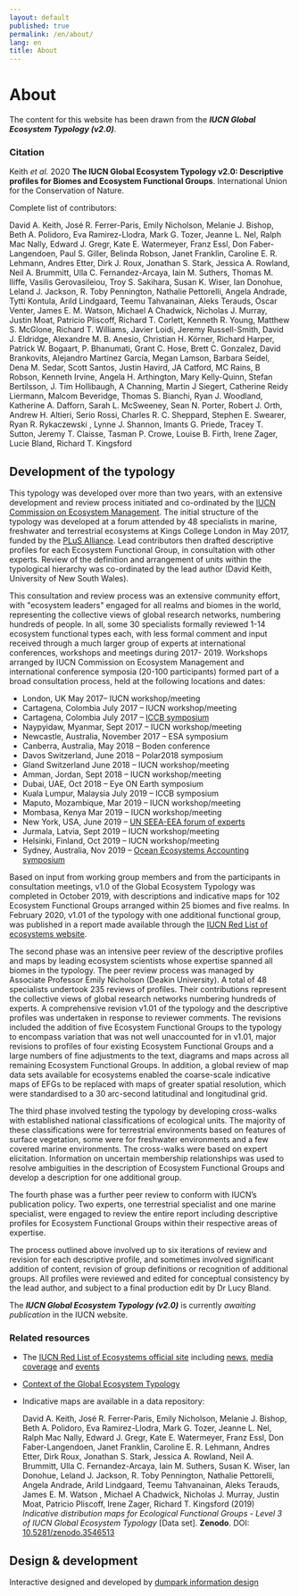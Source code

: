 ```yaml
---
layout: default
published: true
permalink: /en/about/
lang: en
title: About
---
```



# About

The content for this website has been drawn from the ***IUCN Global Ecosystem Typology (v2.0)***.

### Citation

Keith *et al.* 2020 **The IUCN Global Ecosystem Typology v2.0: Descriptive profiles for Biomes and Ecosystem Functional Groups**. International Union for the Conservation of Nature.

Complete list of contributors:

David A. Keith, José R. Ferrer-Paris, Emily Nicholson, Melanie J. Bishop, Beth A. Polidoro, Eva Ramirez-Llodra, Mark G. Tozer, Jeanne L. Nel, Ralph Mac Nally, Edward J. Gregr, Kate E. Watermeyer, Franz Essl, Don Faber-Langendoen, Paul S. Giller, Belinda Robson, Janet Franklin, Caroline E. R. Lehmann, Andres Etter, Dirk J. Roux, Jonathan S. Stark, Jessica A. Rowland, Neil A. Brummitt, Ulla C. Fernandez-Arcaya, Iain M. Suthers, Thomas M. Iliffe, Vasilis Gerovasileiou, Troy S. Sakihara, Susan K. Wiser, Ian Donohue, Leland J. Jackson, R. Toby Pennington, Nathalie Pettorelli, Angela Andrade, Tytti Kontula, Arild Lindgaard, Teemu Tahvanainan, Aleks Terauds, Oscar Venter, James E. M. Watson, Michael A Chadwick, Nicholas J. Murray, Justin Moat, Patricio Pliscoff, Richard T. Corlett, Kenneth R. Young, Matthew S. McGlone, Richard T. Williams, Javier Loidi, Jeremy Russell-Smith, David J. Eldridge, Alexandre M. B. Anesio, Christian H. Körner, Richard Harper, Patrick W. Bogaart, P. Bhanumati, Grant C. Hose, Brett C. Gonzalez, David Brankovits, Alejandro Martínez García, Megan Lamson, Barbara Seidel, Dena M. Sedar, Scott Santos, Justin Havird, JA Catford, MC Rains, B Robson, Kenneth Irvine, Angela H. Arthington, Mary Kelly-Quinn, Stefan Bertilsson, J. Tim Hollibaugh, A Channing, Martin J Siegert, Catherine Reidy Liermann, Malcom Beveridge, Thomas S. Bianchi, Ryan J. Woodland, Katherine A. Dafforn, Sarah L. McSweeney, Sean N. Porter, Robert J. Orth, Andrew H. Altieri, Serio Rossi, Charles R. C. Sheppard, Stephen E. Swearer, Ryan R. Rykaczewski , Lynne J. Shannon, Imants G. Priede, Tracey T. Sutton, Jeremy T. Claisse, Tasman P. Crowe, Louise B. Firth, Irene Zager, Lucie Bland, Richard T. Kingsford


## Development of the typology

This typology was developed over more than two years, with an extensive development and review process initiated and co-ordinated by the [IUCN Commission on Ecosystem Management](https://www.iucn.org/commissions/commission-ecosystem-management). The initial structure of the typology was developed at a forum attended by 48 specialists in marine, freshwater and terrestrial ecosystems at Kings College London in May 2017, funded by the [PLuS Alliance](https://plusalliance.org/). Lead contributors then drafted descriptive profiles for each Ecosystem Functional Group, in consultation with other experts. Review of the definition and arrangement of units within the typological hierarchy was co-ordinated by the lead author (David Keith, University of New South Wales).

This consultation and review process was an extensive community effort, with "ecosystem leaders" engaged for all realms and biomes in the world, representing the collective views of global research networks, numbering hundreds of people. In all, some 30 specialists formally reviewed 1-14 ecosystem functional types each, with less formal comment and input received through a much larger group of experts at international conferences, workshops and meetings during 2017- 2019. Workshops arranged by IUCN Commission on Ecosystem Management and international conference symposia (20-100 participants) formed part of a broad consultation process,  held at the following locations and dates:

* London, UK May 2017– IUCN workshop/meeting
* Cartagena, Colombia July 2017 – IUCN workshop/meeting
* Cartagena, Colombia July 2017 – [ICCB symposium](https://conbio.org/images/content_conferences/ICCB2017_Abstract_Book_web_w_doi.pdf)
* Naypyidaw, Myanmar, Sept 2017 – IUCN workshop/meeting
* Newcastle, Australia, November 2017 – ESA symposium
* Canberra, Australia, May 2018 – Boden conference
* Davos Switzerland, June 2018 – Polar2018 symposium
* Gland Switzerland June 2018 – IUCN workshop/meeting
* Amman, Jordan, Sept 2018 – IUCN workshop/meeting
* Dubai, UAE, Oct 2018 – Eye ON Earth symposium
* Kuala Lumpur, Malaysia July 2019 – ICCB symposium
* Maputo, Mozambique, Mar 2019 – IUCN workshop/meeting
* Mombasa, Kenya Mar 2019 – IUCN workshop/meeting
* New York, USA, June 2019 – [UN SEEA-EEA forum of experts](https://seea.un.org/events/2019-forum-experts-seea-experimental-ecosystem-accounting)
* Jurmala, Latvia, Sept 2019 – IUCN workshop/meeting
* Helsinki, Finland, Oct 2019 – IUCN workshop/meeting
* Sydney, Australia, Nov 2019 – [Ocean Ecosystems Accounting symposium](https://www.unescap.org/events/global-dialogue-ocean-accounting-and-first-annual-meeting-global-ocean-accounts-partnership)

Based on input from working group members and from the participants in consultation meetings, v1.0 of the Global Ecosystem Typology was completed in October 2019, with descriptions and indicative maps for 102 Ecosystem Functional Groups arranged within 25 biomes and five realms. In February 2020, v1.01 of the typology with one additional functional group, was published in a report made available through the [IUCN Red List of ecosystems website](https://iucnrle.org/static/media/uploads/references/research-development/keith_etal_iucnglobalecosystemtypology_v1.01.pdf).

The second phase was an intensive peer review of the descriptive profiles and maps by leading ecosystem scientists whose expertise spanned all biomes in the typology. The peer review process was managed by Associate Professor Emily Nicholson (Deakin University). A total of 48 specialists undertook 235 reviews of profiles.  Their contributions represent the collective views of global research networks numbering hundreds of experts. A comprehensive revision v1.01 of the typology and the descriptive profiles was undertaken in response to reviewer comments. The revisions included the addition of five Ecosystem Functional Groups to the typology to encompass variation that was not well unaccounted for in v1.01, major revisions to profiles of four existing Ecosystem Functional Groups and a large numbers of fine adjustments to the text, diagrams and maps across all remaining Ecosystem Functional Groups. In addition, a global review of map data sets available for ecosystems enabled the coarse-scale indicative maps of EFGs to be replaced with maps of greater spatial resolution, which were standardised to a 30 arc-second latitudinal and longitudinal grid.

The third phase involved testing the typology by developing cross-walks with established national classifications of ecological units. The majority of these classifications were for terrestrial environments based on features of surface vegetation, some were for freshwater environments and a few covered marine environments. The cross-walks were based on expert elicitation. Information on uncertain membership relationships was used to resolve ambiguities in the description of Ecosystem Functional Groups and develop a description for one additional group.

The fourth phase was a further peer review to conform with IUCN’s publication policy. Two experts, one terrestrial specialist and one marine specialist, were engaged to review the entire report including descriptive profiles for Ecosystem Functional Groups within their respective areas of expertise.

The process outlined above involved up to six iterations of review and revision for each descriptive profile, and sometimes involved significant addition of content, revision of group definitions or recognition of additional groups. All profiles were reviewed and edited for conceptual consistency by the lead author, and subject to a final production edit by Dr Lucy Bland.

The ***IUCN Global Ecosystem Typology (v2.0)*** is currently _awaiting publication_ in the IUCN website.

### Related resources

* The [IUCN Red List of Ecosystems official site](https://iucnrle.org/) including [news](https://iucnrle.org/blog/), [media coverage](https://iucnrle.org/press/media-coverage/) and [events](https://iucnrle.org/events/)

* [Context of the Global Ecosystem Typology](https://iucnrle.org/about-rle/ongoing-initiatives/global-ecosystem-typology/)

* Indicative maps are available in a data repository:

  David A. Keith, José R. Ferrer-Paris, Emily Nicholson, Melanie J. Bishop, Beth A. Polidoro, Eva Ramirez-Llodra, Mark G. Tozer, Jeanne L. Nel, Ralph Mac Nally, Edward J. Gregr, Kate E. Watermeyer, Franz Essl, Don Faber-Langendoen, Janet Franklin, Caroline E. R. Lehmann, Andres Etter, Dirk Roux, Jonathan S. Stark, Jessica A. Rowland, Neil A. Brummitt, Ulla C. Fernandez-Arcaya, Iain M. Suthers, Susan K. Wiser, Ian Donohue, Leland J. Jackson, R. Toby Pennington, Nathalie Pettorelli, Angela Andrade, Arild Lindgaard, Teemu Tahvanainan, Aleks Terauds, James E. M. Watson , Michael A Chadwick, Nicholas J. Murray, Justin Moat, Patricio Pliscoff, Irene Zager, Richard T. Kingsford (2019) *Indicative distribution maps for Ecological Functional Groups - Level 3 of IUCN Global Ecosystem Typology* [Data set]. **Zenodo**. DOI: [10.5281/zenodo.3546513](https://doi.org/10.5281/zenodo.3546513)

## Design & development

Interactive designed and developed by [dumpark information design](//dumpark.com)
